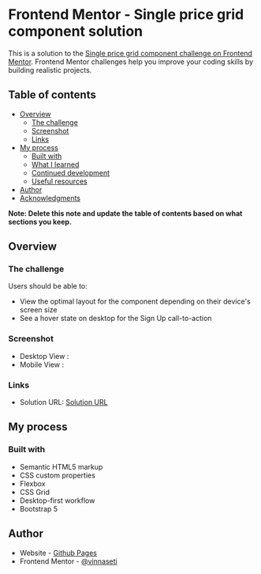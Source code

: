 # Frontend Mentor - Single price grid component solution

This is a solution to the [Single price grid component challenge on Frontend Mentor](https://www.frontendmentor.io/challenges/single-price-grid-component-5ce41129d0ff452fec5abbbc). Frontend Mentor challenges help you improve your coding skills by building realistic projects. 

## Table of contents

- [Overview](#overview)
  - [The challenge](#the-challenge)
  - [Screenshot](#screenshot)
  - [Links](#links)
- [My process](#my-process)
  - [Built with](#built-with)
  - [What I learned](#what-i-learned)
  - [Continued development](#continued-development)
  - [Useful resources](#useful-resources)
- [Author](#author)
- [Acknowledgments](#acknowledgments)

**Note: Delete this note and update the table of contents based on what sections you keep.**

## Overview

### The challenge

Users should be able to:

- View the optimal layout for the component depending on their device's screen size
- See a hover state on desktop for the Sign Up call-to-action

### Screenshot

- Desktop View :[](images/results/desktop.jpg)
- Mobile View : [](images/results/mobile.jpg)

### Links

- Solution URL: [Solution URL](https://vinnaseti.github.io/single-price-grid-component-master/)

## My process

### Built with

- Semantic HTML5 markup
- CSS custom properties
- Flexbox
- CSS Grid
- Desktop-first workflow
- Bootstrap 5

## Author

- Website - [Github Pages](https://vinnaseti.github.io/)
- Frontend Mentor - [@vinnaseti](https://www.frontendmentor.io/profile/vinnaseti)
